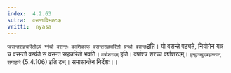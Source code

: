 ```yaml
---
index:  4.2.63
sutra:  वसन्तादिभ्यष्टक्
vritti:  nyasa
---
```


`प्वसन्तसहचरितोऽयं र्ग्नथो वसन्तः-काशिकाफ् वसन्तसहचरितो ग्रन्थो वसन्तः`इति। यो वसन्ते पठ्यते, नियोगेन यत्र च वसन्तो वर्ण्यते स वसन्त सहचरितो भवति। `वर्षाशरदम्` इति। वर्षाश्च शरच्च वर्षाशरदम्। `द्वन्द्वाच्चुदषहान्तात् समाहारे` (5.4.106) इति टच्। समासान्तेन निर्देशः।।

